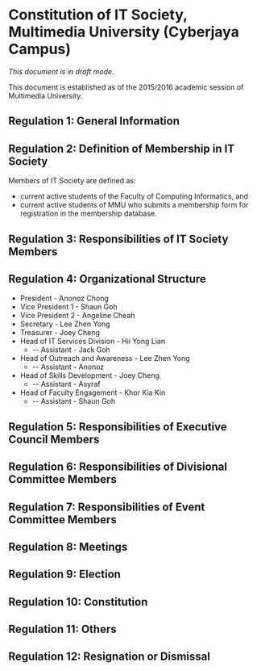 # Constitution of IT Society, Multimedia University (Cyberjaya Campus)

_This document is in draft mode._

This document is established as of the 2015/2016 academic session of Multimedia University.

## Regulation 1: General Information

## Regulation 2: Definition of Membership in IT Society

Members of IT Society are defined as:
* current active students of the Faculty of Computing Informatics, and
* current active students of MMU who submits a membership form for registration in the membership database.

## Regulation 3: Responsibilities of IT Society Members

## Regulation 4: Organizational Structure
* President - Anonoz Chong
* Vice President 1 - Shaun Goh
* Vice President 2 - Angeline Cheah
* Secretary - Lee Zhen Yong
* Treasurer - Joey Cheng
* Head of IT Services Division - Hii Yong Lian
  * -- Assistant - Jack Goh
* Head of Outreach and Awareness - Lee Zhen Yong
  * -- Assistant - Anonoz
* Head of Skills Development - Joey Cheng
  * -- Assistant - Asyraf
* Head of Faculty Engagement - Khor Kia Kin
  * -- Assistant - Shaun Goh

## Regulation 5: Responsibilities of Executive Council Members

## Regulation 6: Responsibilities of Divisional Committee Members

## Regulation 7: Responsibilities of Event Committee Members

## Regulation 8: Meetings

## Regulation 9: Election

## Regulation 10: Constitution

## Regulation 11: Others

## Regulation 12: Resignation or Dismissal

